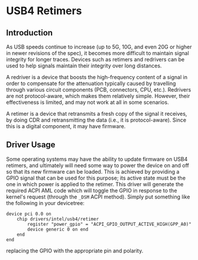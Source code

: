 # USB4 Retimers

## Introduction
As USB speeds continue to increase (up to 5G, 10G, and even 20G or higher in
newer revisions of the spec), it becomes more difficult to maintain signal
integrity for longer traces. Devices such as retimers and redrivers can be used
to help signals maintain their integrity over long distances.

A redriver is a device that boosts the high-frequency content of a signal in
order to compensate for the attenuation typically caused by travelling through
various circuit components (PCB, connectors, CPU, etc.). Redrivers are not
protocol-aware, which makes them relatively simple. However, their effectiveness
is limited, and may not work at all in some scenarios.

A retimer is a device that retransmits a fresh copy of the signal it receives,
by doing CDR and retransmitting the data (i.e., it is protocol-aware). Since
this is a digital component, it may have firmware.


## Driver Usage

Some operating systems may have the ability to update firmware on USB4 retimers,
and ultimately will need some way to power the device on and off so that its new
firmware can be loaded. This is achieved by providing a GPIO signal that can be
used for this purpose; its active state must be the one in which power is
applied to the retimer. This driver will generate the required ACPI AML code
which will toggle the GPIO in response to the kernel's request (through the
`_DSM` ACPI method). Simply put something like the following in your devicetree:

```
device pci 0.0 on
	chip drivers/intel/usb4/retimer
		register "power_gpio" = "ACPI_GPIO_OUTPUT_ACTIVE_HIGH(GPP_A0)"
		device generic 0 on end
	end
end
```

replacing the GPIO with the appropriate pin and polarity.

